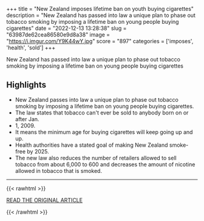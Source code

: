 +++
title = "New Zealand imposes lifetime ban on youth buying cigarettes"
description = "New Zealand has passed into law a unique plan to phase out tobacco smoking by imposing a lifetime ban on young people buying cigarettes"
date = "2022-12-13 13:28:38"
slug = "63987de62cea86580e9d8a38"
image = "https://i.imgur.com/Y9K44wY.jpg"
score = "897"
categories = ['imposes', 'health', 'sold']
+++

New Zealand has passed into law a unique plan to phase out tobacco smoking by imposing a lifetime ban on young people buying cigarettes

## Highlights

- New Zealand passes into law a unique plan to phase out tobacco smoking by imposing a lifetime ban on young people buying cigarettes.
- The law states that tobacco can't ever be sold to anybody born on or after Jan.
- 1, 2009.
- It means the minimum age for buying cigarettes will keep going up and up.
- Health authorities have a stated goal of making New Zealand smoke-free by 2025.
- The new law also reduces the number of retailers allowed to sell tobacco from about 6,000 to 600 and decreases the amount of nicotine allowed in tobacco that is smoked.

---

{{< rawhtml >}}
  <p class="article-category">
    <a target="_blank" href="https://abcnews.go.com/Health/wireStory/new-zealand-imposes-lifetime-ban-youth-buying-cigarettes-95133504">READ THE ORIGINAL ARTICLE</a>
  </p>
{{< /rawhtml >}}
